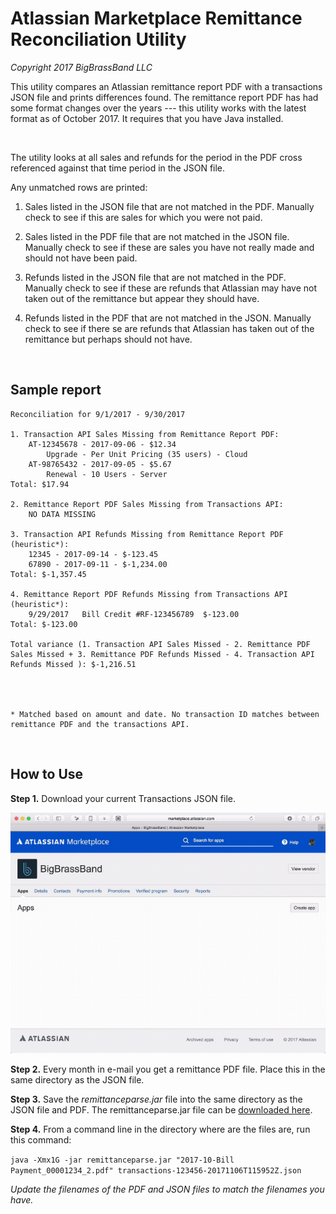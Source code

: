 Atlassian Marketplace Remittance Reconciliation Utility
=======================================================

*Copyright 2017 BigBrassBand LLC*

This utility compares an Atlassian remittance report PDF with a transactions
JSON file and prints differences found. The remittance report PDF has had some
format changes over the years --- this utility works with the latest format as
of October 2017. It requires that you have Java installed.

 

The utility looks at all sales and refunds for the period in the PDF cross
referenced against that time period in the JSON file.

Any unmatched rows are printed:

1.  Sales listed in the JSON file that are not matched in the PDF. Manually
    check to see if this are sales for which you were not paid.

2.  Sales listed in the PDF file that are not matched in the JSON file. Manually
    check to see if these are sales you have not really made and should not have
    been paid.

3.  Refunds listed in the JSON file that are not matched in the PDF. Manually
    check to see if these are refunds that Atlassian may have not taken out of
    the remittance but appear they should have.

4.  Refunds listed in the PDF that are not matched in the JSON. Manually check
    to see if there se are refunds that Atlassian has taken out of the
    remittance but perhaps should not have.

 

Sample report
-------------

~~~~~~~~~~~~~~~~~~~~~~~~~~~~~~~~~~~~~~~~~~~~~~~~~~~~~~~~~~~~~~~~~~~~~~~~~~~~~~~~
Reconciliation for 9/1/2017 - 9/30/2017

1. Transaction API Sales Missing from Remittance Report PDF:
    AT-12345678 - 2017-09-06 - $12.34
        Upgrade - Per Unit Pricing (35 users) - Cloud
    AT-98765432 - 2017-09-05 - $5.67
        Renewal - 10 Users - Server
Total: $17.94

2. Remittance Report PDF Sales Missing from Transactions API:
    NO DATA MISSING

3. Transaction API Refunds Missing from Remittance Report PDF (heuristic*):
    12345 - 2017-09-14 - $-123.45
    67890 - 2017-09-11 - $-1,234.00
Total: $-1,357.45

4. Remittance Report PDF Refunds Missing from Transactions API (heuristic*):
    9/29/2017   Bill Credit #RF-123456789  $-123.00
Total: $-123.00

Total variance (1. Transaction API Sales Missed - 2. Remittance PDF Sales Missed + 3. Remittance PDF Refunds Missed - 4. Transaction API Refunds Missed ): $-1,216.51




* Matched based on amount and date. No transaction ID matches between remittance PDF and the transactions API.
~~~~~~~~~~~~~~~~~~~~~~~~~~~~~~~~~~~~~~~~~~~~~~~~~~~~~~~~~~~~~~~~~~~~~~~~~~~~~~~~

 

How to Use
----------

**Step 1.** Download your current Transactions JSON file.

![](transactions-api-json-download.gif)

**Step 2.** Every month in e-mail you get a remittance PDF file. Place this in
the same directory as the JSON file.

**Step 3.** Save the *remittanceparse.jar* file into the same directory as the
JSON file and PDF. The remittanceparse.jar file can be [downloaded
here](https://github.com/BigBrassBand/remittanceparse/raw/master/remittanceparse.jar).

**Step 4.** From a command line in the directory where are the files are, run
this command:

`java -Xmx1G -jar remittanceparse.jar "2017-10-Bill Payment_00001234_2.pdf"
transactions-123456-20171106T115952Z.json`

*Update the filenames of the PDF and JSON files to match the filenames you
have.*

 

 

 
